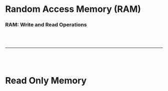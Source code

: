 # Random Access Memory (RAM)

### RAM: Write and Read Operations

<br>
<bR>

---

<br>
<br>

# Read Only Memory 
